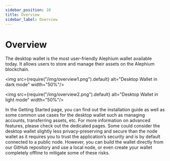```yaml
---
sidebar_position: 10
title: Overview
sidebar_label: Overview
---
```


# Overview

The desktop wallet is the most user-friendly Alephium wallet available today. It allows users to store and manage their assets on the Alephium blockchain.

\<img src={require("/img/overview1.png").default} alt="Desktop Wallet in dark mode" width="50%"/>

\<img src={require("/img/overview2.png").default} alt="Desktop Wallet in light mode" width="50%"/>

In the Getting Started page, you can find out the installation guide as well as some common use cases for the desktop wallet such as managing accounts, transferring assets, etc. For more information on advanced features, please check out the dedicated pages.
Some could consider the desktop wallet slightly less privacy-preserving and secure than the node wallet as it requires you to trust the application’s security and is by default connected to a public node. However, you can build the wallet directly from our GitHub repository and use a local node, or even create your wallet completely offline to mitigate some of these risks.
